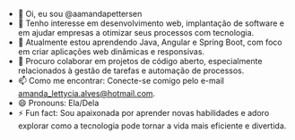 - 👋 Oi, eu sou @aamandapettersen
- 👀 Tenho interesse em desenvolvimento web, implantação de software e em ajudar empresas a otimizar seus processos com tecnologia.
- 🌱 Atualmente estou aprendendo Java, Angular e Spring Boot, com foco em criar aplicações web dinâmicas e responsivas.  
- 💞️ Procuro colaborar em projetos de código aberto, especialmente relacionados à gestão de tarefas e automação de processos.
- 📫 Como me encontrar: Conecte-se comigo pelo e-mail amanda_lettycia.alves@hotmail.com.
- 😄 Pronouns: Ela/Dela
- ⚡ Fun fact: Sou apaixonada por aprender novas habilidades e adoro explorar como a tecnologia pode tornar a vida mais eficiente e divertida.

<!---
aamandapettersen/aamandapettersen is a ✨ special ✨ repository because its `README.md` (this file) appears on your GitHub profile.
You can click the Preview link to take a look at your changes.
--->
